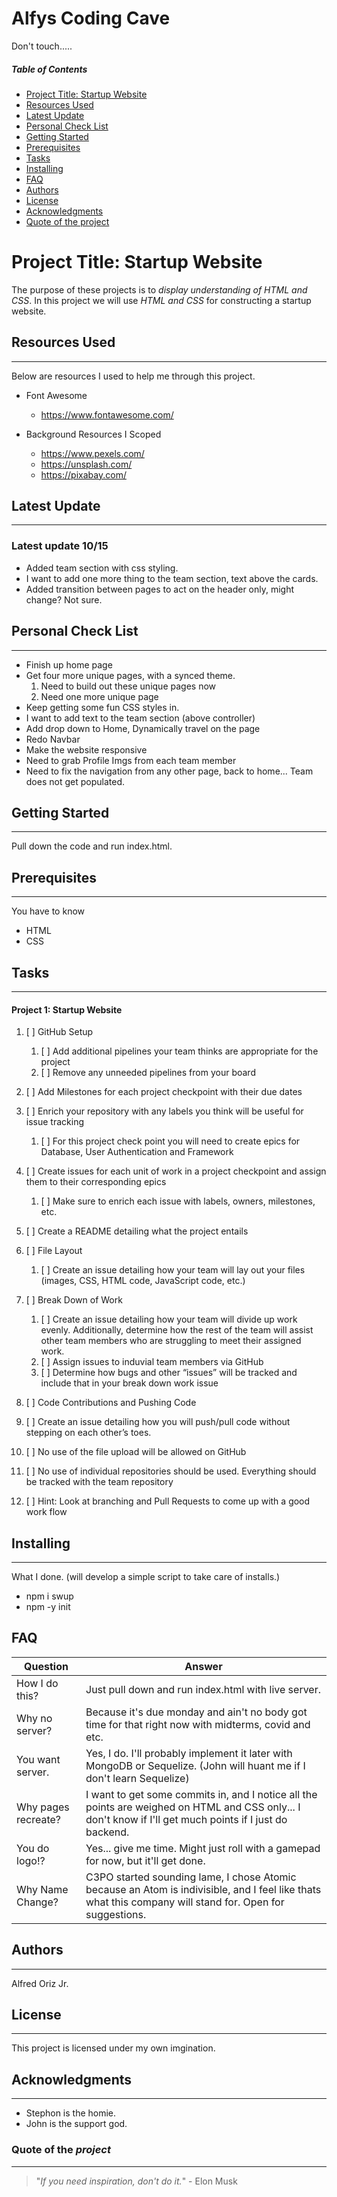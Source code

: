 # Alfys Coding Cave

Don't touch.....

<!-- Table of contents for people navigate quicker
*Issues exist with the spacing within the ID call '%20' is not working properly and will not link to topics unable to resolve-->

##### Table of Contents

- [Project Title: Startup Website ](#project-title-startup-website)
- [Resources Used](#Resources-Used)
- [Latest Update](#Latest-Update)
- [Personal Check List](#Personal-Check-List)
- [Getting Started](#Getting-Started)
- [Prerequisites](#Prerequisites)
- [Tasks](#Tasks)
- [Installing](#Installing)
- [FAQ](#faq)
- [Authors](#Authors)
- [License](#License)
- [Acknowledgments](#Acknowledgments)
- [Quote of the project](#Quote-of-the-project)

<!--The project name for this assignment-->

# Project Title: Startup Website

The purpose of these projects is to _display understanding of HTML and CSS_. In this project we will use _HTML and CSS_ for constructing a startup website.

<!--Resources I used to research and help me conceptually-->

## Resources Used

---

Below are resources I used to help me through this project.

- Font Awesome

  - https://www.fontawesome.com/

- Background Resources I Scoped
  - https://www.pexels.com/
  - https://unsplash.com/
  - https://pixabay.com/

<!--List of Erros I'm facing-->

## Latest Update

---

### Latest update 10/15

* Added team section with css styling. 
* I want to add one more thing to the team section, text above the cards.
* Added transition between pages to act on the header only, might change? Not sure.


<!--Things that I want to add to the project-->

## Personal Check List

---

- Finish up home page
- Get four more unique pages, with a synced theme.
   1. Need to build out these unique pages now
   2. Need one more unique page
- Keep getting some fun CSS styles in.
- I want to add text to the team section (above controller)
- Add drop down to Home, Dynamically travel on the page
- Redo Navbar
- Make the website responsive
- Need to grab Profile Imgs from each team member
- Need to fix the navigation from any other page, back to home... Team does not get populated.
<!--To explain how to start-->

## Getting Started

---

Pull down the code and run index.html.

<!--The knowledge required before moving on-->

## Prerequisites

---

You have to know

- HTML
- CSS
<!--List of Tasks-->

## Tasks

---

<!--Tasks for Project-->

#### Project 1: Startup Website

1. [ ] GitHub Setup

   1. [ ] Add additional pipelines your team thinks are appropriate for the project
   2. [ ] Remove any unneeded pipelines from your board

2. [ ] Add Milestones for each project checkpoint with their due dates

3. [ ] Enrich your repository with any labels you think will be useful for issue tracking 
    1. [ ] For this project check point you will need to create epics for Database, User
       Authentication and Framework

4. [ ] Create issues for each unit of work in a project checkpoint and assign them to their
       corresponding epics 
    1. [ ] Make sure to enrich each issue with labels, owners, milestones, etc.

5. [ ] Create a README detailing what the project entails

6. [ ] File Layout
   1. [ ] Create an issue detailing how your team will lay out your files (images, CSS, HTML code,
          JavaScript code, etc.)
7. [ ] Break Down of Work

   1. [ ] Create an issue detailing how your team will divide up work evenly. Additionally, determine
          how the rest of the team will assist other team members who are struggling to meet their
          assigned work.
   2. [ ] Assign issues to induvial team members via GitHub
   3. [ ] Determine how bugs and other “issues” will be tracked and include that in your break down
          work issue

8. [ ] Code Contributions and Pushing Code
9. [ ] Create an issue detailing how you will push/pull code without stepping on each other’s toes.
10. [ ] No use of the file upload will be allowed on GitHub
11. [ ] No use of individual repositories should be used. Everything should be tracked with the
        team repository
12. [ ] Hint: Look at branching and Pull Requests to come up with a good work flow

<!--Installing Heading (none required)-->

## Installing

---
What I done. (will develop a simple script to take care of installs.)
* npm i swup
* npm -y init

<!--FAQ for Team-->

## FAQ

| Question            | Answer                                                                                                                                                    |
| ------------------- | --------------------------------------------------------------------------------------------------------------------------------------------------------- |
| How I do this?      | Just pull down and run index.html with live server.                                                                                                       |
| Why no server?      | Because it's due monday and ain't no body got time for that right now with midterms, covid and etc.                                                       |
| You want server.    | Yes, I do. I'll probably implement it later with MongoDB or Sequelize. (John will huant me if I don't learn Sequelize)                                    |
| Why pages recreate? | I want to get some commits in, and I notice all the points are weighed on HTML and CSS only... I don't know if I'll get much points if I just do backend. |
| You do logo!?       | Yes... give me time. Might just roll with a gamepad for now, but it'll get done.                                                                          |
| Why Name Change?    | C3PO started sounding lame, I chose Atomic because an Atom is indivisible, and I feel like thats what this company will stand for. Open for suggestions.  |

<!--Author Heading-->

## Authors

---

Alfred Oriz Jr.

<!--Licensing Heading-->

## License

---

This project is licensed under my own imgination.

<!--Acknowledgements Heading-->

## Acknowledgments

---

- Stephon is the homie.
- John is the support god.

<!--Quote of the "project" Heading-->

### Quote of the _project_

---

> "_If you need inspiration, don't do it._" - Elon Musk
